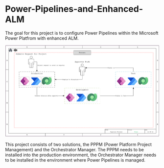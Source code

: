 # Power-Pipelines-and-Enhanced-ALM

The goal for this project is to configure Power Pipelines within the Microsoft Power Platfrom with enhanced ALM.

![Pipeline Design](https://github.com/edrft99/Power-Pipelines-and-Enhanced-ALM/blob/6862dd5a8bf9f3de4c0f89b7de47447bd6917458/Diagrams/Pipeline%20Process.png)

This project consists of two solutions, the PPPM (Power Platform Project Management) and the Orchestrator Manager. The PPPM needs to be installed into the production environment, the Orchestrator Manager needs to be installed in the environment where Power Pipelines is managed.
